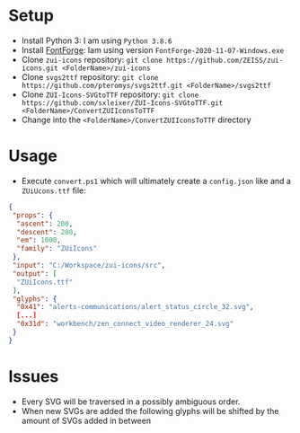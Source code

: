 # Setup

* Install Python 3: I am using `Python 3.8.6`
* Install [FontForge](https://fontforge.org/en-US/): Iam using version `FontForge-2020-11-07-Windows.exe`
* Clone `zui-icons` repository: `git clone https://github.com/ZEISS/zui-icons.git <FolderName>/zui-icons`
* Clone `svgs2ttf` repository: `git clone https://github.com/pteromys/svgs2ttf.git <FolderName>/svgs2ttf`
* Clone `ZUI-Icons-SVGtoTTF` repository: `git clone https://github.com/sxleixer/ZUI-Icons-SVGtoTTF.git <FolderName>/ConvertZUIIconsToTTF`
* Change into the `<FolderName>/ConvertZUIIconsToTTF` directory


# Usage

* Execute `convert.ps1` which will ultimately create a `config.json` like and a `ZUiUcons.ttf` file:
```json
{
 "props": {
  "ascent": 200,
  "descent": 200,
  "em": 1000,
  "family": "ZUiIcons"
 },
 "input": "C:/Workspace/zui-icons/src",
 "output": [
  "ZUiIcons.ttf"
 ],
 "glyphs": {
  "0x41": "alerts-communications/alert_status_circle_32.svg",
  [...]
  "0x31d": "workbench/zen_connect_video_renderer_24.svg"
 }
}
```


# Issues
* Every SVG will be traversed in a possibly ambiguous order.
* When new SVGs are added the following glyphs will be shifted by the amount of SVGs added in between

